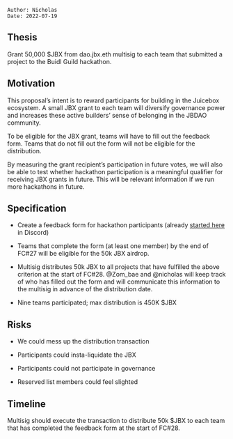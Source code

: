 
```plain text
Author: Nicholas
Date: 2022-07-19
```

## Thesis

Grant 50,000 $JBX from dao.jbx.eth multisig to each team that submitted a project to the Buidl Guild hackathon.

## Motivation

This proposal’s intent is to reward participants for building in the Juicebox ecosystem. A small JBX grant to each team will diversify governance power and increases these active builders’ sense of belonging in the JBDAO community. 

To be eligible for the JBX grant, teams will have to fill out the feedback form. Teams that do not fill out the form will not be eligible for the distribution.

By measuring the grant recipient’s participation in future votes, we will also be able to test whether hackathon participation is a meaningful qualifier for receiving JBX grants in future. This will be relevant information if we run more hackathons in future.

## Specification

- Create a feedback form for hackathon participants (already [started here](https://discord.com/channels/775859454780244028/998740758037286932/998989074662699148) in Discord) 

- Teams that complete the form (at least one member) by the end of FC#27 will be eligible for the 50k JBX airdrop.

- Multisig distributes 50k JBX to all projects that have fulfilled the above criterion at the start of FC#28. @Zom_bae and @nicholas will keep track of who has filled out the form and will communicate this information to the multisig in advance of the distribution date.

- Nine teams participated; max distribution is 450K $JBX

## Risks

- We could mess up the distribution transaction

- Participants could insta-liquidate the JBX

- Participants could not participate in governance

- Reserved list members could feel slighted

## Timeline

Multisig should execute the transaction to distribute 50k $JBX to each team that has completed the feedback form at the start of FC#28. 
